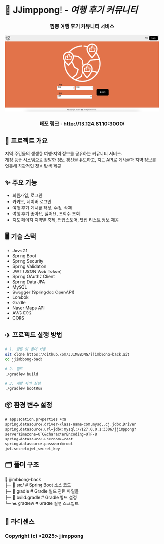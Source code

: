 # 📌 JJimppong! - *여행 후기 커뮤니티*
<div align="center">
<h3>찜뽕 여행 후기 커뮤니티 서비스</h3>
</div>

![alt text](README.png)

<div align="center">
<h3><a href="http://13.124.81.10:3000/" target="_blank">배포 링크 - http://13.124.81.10:3000/</a></h3></div>


## 📖 프로젝트 개요
지역 주민들의 생생한 여행·지역 정보를 공유하는 커뮤니티 서비스.  
계정 등급 시스템으로 활발한 정보 갱신을 유도하고, 지도 API로 게시글과 지역 정보를 연동해 직관적인 정보 탐색 제공.

## ✨ 주요 기능
- 회원가입, 로그인
- 카카오, 네이버 로그인
- 여행 후기 게시글 작성, 수정, 삭제
- 여행 후기 좋아요, 싫어요, 조회수 조회
- 지도 페이지 지역별 축제, 팝업스토어, 맛집 리스트 정보 제공

## 🖥️ 기술 스택
- Java 21
- Spring Boot
- Spring Security
- Spring Validation
- JWT (JSON Web Token)
- Spring OAuth2 Client
- Spring Data JPA
- MySQL
- Swagger (Springdoc OpenAPI)
- Lombok
- Gradle
- Naver Maps API
- AWS EC2
- CORS


## ✈️ 프로젝트 실행 방법
```bash
# 1. 클론 및 폴더 이동
git clone https://github.com/JJIMBBONG/jjimbbong-back.git
cd jjimbbong-back
```
```bash
# 2. 빌드
./gradlew build
```
```bash
# 3. 개발 서버 실행
./gradlew bootRun
```

## 📦 환경 변수 설정
```properties
# application.properties 파일
spring.datasource.driver-class-name=com.mysql.cj.jdbc.Driver
spring.datasource.url=jdbc:mysql://127.0.0.1:3306/jjimppong?serverTimezone=UTC&characterEncoding=UTF-8
spring.datasource.username=root
spring.datasource.password=root
jwt.secret=jwt_secret_key
```

## 🗂️ 폴더 구조
📂 jjimbbong-back  
├─ 📂 src/ # Spring Boot 소스 코드  
├─ 📂 gradle # Gradle 빌드 관련 파일들  
├─ 📃 build.gradle # Gradle 빌드 설정  
└─ 💻 gradlew # Gradle 실행 스크립트

## 📄 라이센스
### Copyright (c) <2025> jjimppong